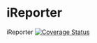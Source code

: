 # iReporter
iReporter
[![Coverage Status](https://coveralls.io/repos/github/GitKanuhi/iReporter/badge.svg?branch=master)](https://coveralls.io/github/GitKanuhi/iReporter?branch=master)
